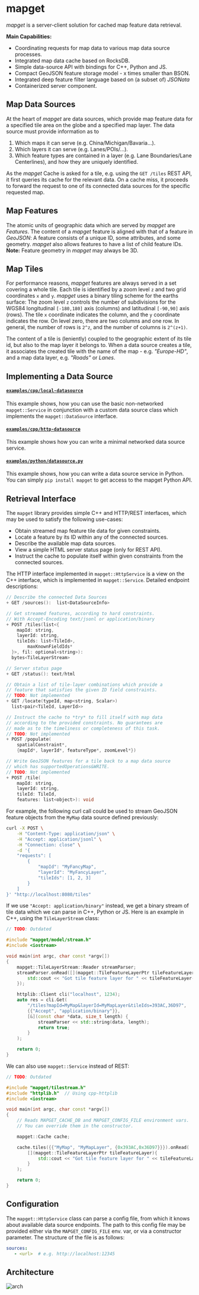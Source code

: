 # mapget

*mapget* is a server-client solution for cached map feature data retrieval.

**Main Capabilities:**

* Coordinating requests for map data to various map data source processes.
* Integrated map data cache based on RocksDB.
* Simple data-source API with bindings for C++, Python and JS.
* Compact GeoJSON feature storage model - x times smaller than BSON.
* Integrated deep feature filter language based on (a subset of) *JSONata*
* Containerized server component.

## Map Data Sources

At the heart of *mapget* are data sources, which provide map feature data for
a specified tile area on the globe and a specified map layer. The data source
must provide information as to

1. Which maps it can serve (e.g. China/Michigan/Bavaria...).
2. Which layers it can serve (e.g. Lanes/POIs/...).
3. Which feature types are contained in a layer (e.g. Lane Boundaries/Lane Centerlines),
   and how they are uniquely identified.

As the *mapget* Cache is asked for a tile, e.g. using the `GET /tiles` REST API,
it first queries its cache for the relevant data. On a cache miss, it proceeds
to forward the request to one of its connected data sources for the specific requested
map.

## Map Features

The atomic units of geographic data which are served by *mapget* are *Features*.
The content of a *mapget* feature is aligned with that of a feature in *GeoJSON*:
A feature consists of a unique ID, some attributes, and some geometry. *mapget*
also allows features to have a list of child feature IDs. **Note:** Feature geometry
in *mapget* may always be 3D.

## Map Tiles

For performance reasons, *mapget* features are always served in a set covering
a whole tile. Each tile is identified by a zoom level `z` and two grid
coordinates `x` and `y`. *mapget* uses a binary tiling scheme for
the earths surface: The zoom level `z` controls the number of subdivisions for
the WGS84 longitudinal `[-180,180]` axis (columns) and latitudinal `[-90,90]` axis (rows).
The tile `x` coordinate indicates the column, and the `y` coordinate indicates the row.
On level zero, there are two columns and one row. In general, the number of rows is `2^z`,
and the number of columns is `2^(z+1)`.

The content of a tile is (leniently) coupled to the geographic extent of its tile id,
but also to the map layer it belongs to. When a data source creates a tile, it associates
the created tile with the name of the map - e.g. *"Europe-HD"*, and a map data layer,
e.g. *"Roads"* or *Lanes*.

## Implementing a Data Source

#### [`examples/cpp/local-datasource`](examples/cpp/local-datasource/main.cpp)

This example shows, how you can use the basic non-networked `mapget::Service`
in conjunction with a custom data source class which implements the `mapget::DataSource` interface.

#### [`examples/cpp/http-datasource`](examples/cpp/http-datasource/main.cpp)

This example shows how you can write a minimal networked data source service.

#### [`examples/python/datasource.py`](examples/python/datasource.py)

This example shows, how you can write a data source service in Python.
You can simply `pip install mapget` to get access to the mapget Python API.

## Retrieval Interface

The `mapget` library provides simple C++ and HTTP/REST interfaces, which may be
used to satisfy the following use-cases:

* Obtain streamed map feature tile data for given constraints.
* Locate a feature by its ID within any of the connected sources.
* Describe the available map data sources.
* View a simple HTML server status page (only for REST API).
* Instruct the cache to populate itself within given constraints from the connected sources.

The HTTP interface implemented in `mapget::HttpService` is a view on the C++ interface,
which is implemented in `mapget::Service`. Detailed endpoint descriptions:

```c++
// Describe the connected Data Sources
+ GET /sources():  list<DataSourceInfo>

// Get streamed features, according to hard constraints.
// With Accept-Encoding text/jsonl or application/binary
+ POST /tiles(list<{
    mapId: string,
    layerId: string,
    tileIds: list<TileId>,
        maxKnownFieldIds*
  }>, fil: optional<string>):
  bytes<TileLayerStream>

// Server status page
+ GET /status(): text/html

// Obtain a list of tile-layer combinations which provide a
// feature that satisfies the given ID field constraints.
// TODO: Not implemented
+ GET /locate(typeId, map<string, Scalar>)
  list<pair<TileId, LayerId>>

// Instruct the cache to *try* to fill itself with map data
// according to the provided constraints. No guarantees are
// made as to the timeliness or completeness of this task.
// TODO: Not implemented
+ POST /populate(
    spatialConstraint*,
    {mapId*, layerId*, featureType*, zoomLevel*}) 

// Write GeoJSON features for a tile back to a map data source
// which has supportedOperations&WRITE.
// TODO: Not implemented
+ POST /tile(
    mapId: string,
    layerId: string,
    tileId: TileId,
    features: list<object>): void
```

For example, the following curl call could be used to stream GeoJSON feature objects
from the `MyMap` data source defined previously:

```bash
curl -X POST \
    -H "Content-Type: application/json" \
    -H "Accept: application/jsonl" \
    -H "Connection: close" \
    -d '{
    "requests": [
        {
            "mapId": "MyFancyMap",
            "layerId": "MyFancyLayer",
            "tileIds": [1, 2, 3]
        }
    ]
}' "http://localhost:8080/tiles"
```

If we use `"Accept: application/binary"` instead, we get a binary stream of
tile data which we can parse in C++, Python or JS. Here is an example in C++, using
the `TileLayerStream` class:

```C++
// TODO: Outdated

#include "mapget/model/stream.h"
#include <iostream>

void main(int argc, char const *argv[])
{
    mapget::TileLayerStream::Reader streamParser;
    streamParser.onRead([](mapget::TileFeatureLayerPtr tileFeatureLayer){
        std::cout << "Got tile feature layer for " << tileFeatureLayer->tileId.value();
    });

    httplib::Client cli("localhost", 1234);
    auto res = cli.Get(
        "/tiles?mapId=MyMap&layerId=MyMapLayer&tileIds=393AC,36D97",
        {{"Accept", "application/binary"}},
        [&](const char *data, size_t length) {
            streamParser << std::string(data, length);
            return true;
        }
    );

    return 0;
}
```

We can also use `mapget::Service` instead of REST:

```C++
// TODO: Outdated

#include "mapget/tilestream.h"
#include "httplib.h"  // Using cpp-httplib
#include <iostream>

void main(int argc, char const *argv[])
{
    // Reads MAPGET_CACHE_DB and MAPGET_CONFIG_FILE environment vars.
    // You can override them in the constructor.

    mapget::Cache cache;

    cache.tiles({{"MyMap", "MyMapLayer", {0x393AC,0x36D97}}}).onRead(
        [](mapget::TileFeatureLayerPtr tileFeatureLayer){
            std::cout << "Got tile feature layer for " << tileFeatureLayer->tileId.value();
        }
    );

    return 0;
}
```

## Configuration

The `mapget::HttpService` class can parse a config file, from which it knows about available data source
endpoints. The path to this config file may be provided either via the `MAPGET_CONFIG_FILE` env.
var, or via a constructor parameter. The structure of
the file is as follows:

```yaml
sources:
   - <url>  # e.g. http://localhost:12345
```

## Architecture

![arch](docs/mapget.svg)
